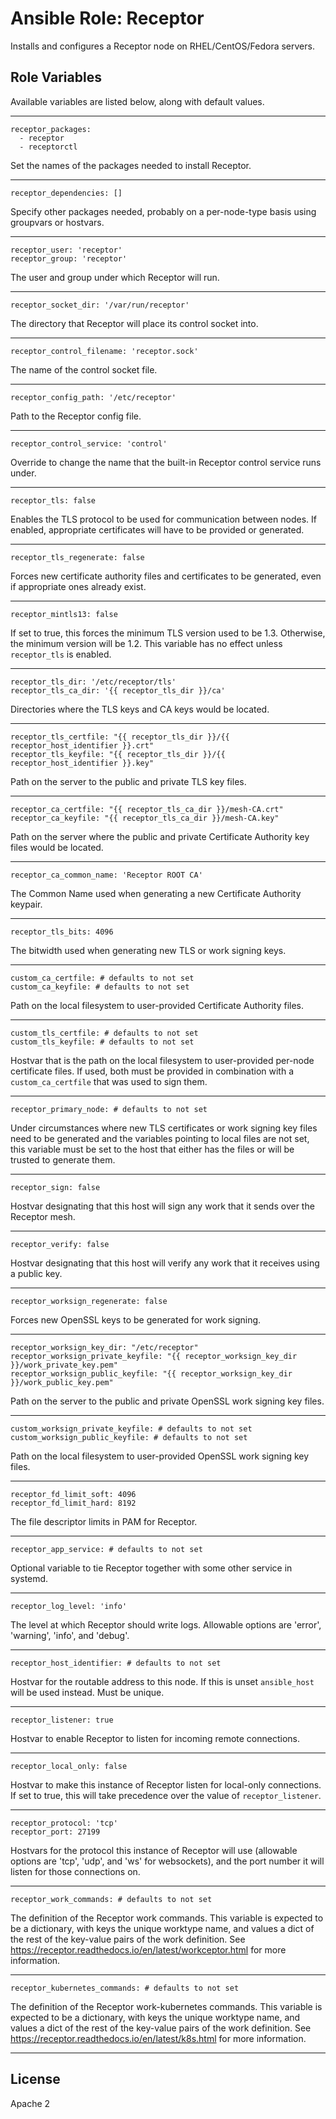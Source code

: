 # Ansible Role: Receptor

Installs and configures a Receptor node on RHEL/CentOS/Fedora servers.


## Role Variables

Available variables are listed below, along with default values.

---

    receptor_packages:
      - receptor
      - receptorctl

Set the names of the packages needed to install Receptor.

---

    receptor_dependencies: []

Specify other packages needed, probably on a per-node-type basis using
groupvars or hostvars.

---

    receptor_user: 'receptor'
    receptor_group: 'receptor'

The user and group under which Receptor will run.

---

    receptor_socket_dir: '/var/run/receptor'

The directory that Receptor will place its control socket into.

---

    receptor_control_filename: 'receptor.sock'

The name of the control socket file.

---

    receptor_config_path: '/etc/receptor'

Path to the Receptor config file.

---

    receptor_control_service: 'control'

Override to change the name that the built-in Receptor control service
runs under.

---

    receptor_tls: false

Enables the TLS protocol to be used for communication between nodes.
If enabled, appropriate certificates will have to be provided or
generated.

---

    receptor_tls_regenerate: false

Forces new certificate authority files and certificates to be
generated, even if appropriate ones already exist.

---

    receptor_mintls13: false

If set to true, this forces the minimum TLS version used to be 1.3.
Otherwise, the minimum version will be 1.2.  This variable has no
effect unless `receptor_tls` is enabled.

---

    receptor_tls_dir: '/etc/receptor/tls'
    receptor_tls_ca_dir: '{{ receptor_tls_dir }}/ca'

Directories where the TLS keys and CA keys would be located.

---

    receptor_tls_certfile: "{{ receptor_tls_dir }}/{{ receptor_host_identifier }}.crt"
    receptor_tls_keyfile: "{{ receptor_tls_dir }}/{{ receptor_host_identifier }}.key"

Path on the server to the public and private TLS key files.

---

    receptor_ca_certfile: "{{ receptor_tls_ca_dir }}/mesh-CA.crt"
    receptor_ca_keyfile: "{{ receptor_tls_ca_dir }}/mesh-CA.key"

Path on the server where the public and private Certificate Authority
key files would be located.

---

    receptor_ca_common_name: 'Receptor ROOT CA'

The Common Name used when generating a new Certificate Authority keypair.

---

    receptor_tls_bits: 4096

The bitwidth used when generating new TLS or work signing keys.

---

    custom_ca_certfile: # defaults to not set
    custom_ca_keyfile: # defaults to not set

Path on the local filesystem to user-provided Certificate Authority
files.

---

    custom_tls_certfile: # defaults to not set
    custom_tls_keyfile: # defaults to not set

Hostvar that is the path on the local filesystem to user-provided
per-node certificate files.  If used, both must be provided in
combination with a `custom_ca_certfile` that was used to sign them.

---

    receptor_primary_node: # defaults to not set

Under circumstances where new TLS certificates or work signing key
files need to be generated and the variables pointing to local files
are not set, this variable must be set to the host that either has the
files or will be trusted to generate them.

---

    receptor_sign: false

Hostvar designating that this host will sign any work that it sends
over the Receptor mesh.

---

    receptor_verify: false

Hostvar designating that this host will verify any work that it
receives using a public key.

---

    receptor_worksign_regenerate: false

Forces new OpenSSL keys to be generated for work signing.

---

    receptor_worksign_key_dir: "/etc/receptor"
    receptor_worksign_private_keyfile: "{{ receptor_worksign_key_dir }}/work_private_key.pem"
    receptor_worksign_public_keyfile: "{{ receptor_worksign_key_dir }}/work_public_key.pem"

Path on the server to the public and private OpenSSL work signing key files.

---

    custom_worksign_private_keyfile: # defaults to not set
    custom_worksign_public_keyfile: # defaults to not set

Path on the local filesystem to user-provided OpenSSL work signing key
files.

---

    receptor_fd_limit_soft: 4096
    receptor_fd_limit_hard: 8192

The file descriptor limits in PAM for Receptor.

---

    receptor_app_service: # defaults to not set

Optional variable to tie Receptor together with some other service in systemd.

---

    receptor_log_level: 'info'

The level at which Receptor should write logs.  Allowable options are 'error', 'warning', 'info', and 'debug'.

---

    receptor_host_identifier: # defaults to not set

Hostvar for the routable address to this node.  If this is unset
`ansible_host` will be used instead.  Must be unique.

---

    receptor_listener: true

Hostvar to enable Receptor to listen for incoming remote connections.

---

    receptor_local_only: false

Hostvar to make this instance of Receptor listen for local-only
connections.  If set to true, this will take precedence over the value
of `receptor_listener`.

---

    receptor_protocol: 'tcp'
    receptor_port: 27199

Hostvars for the protocol this instance of Receptor will use
(allowable options are 'tcp', 'udp', and 'ws' for websockets), and the
port number it will listen for those connections on.

---

    receptor_work_commands: # defaults to not set

The definition of the Receptor work commands.  This variable is
expected to be a dictionary, with keys the unique worktype name, and
values a dict of the rest of the key-value pairs of the work
definition.  See
<https://receptor.readthedocs.io/en/latest/workceptor.html> for more
information.

---

    receptor_kubernetes_commands: # defaults to not set

The definition of the Receptor work-kubernetes commands.  This
variable is expected to be a dictionary, with keys the unique worktype
name, and values a dict of the rest of the key-value pairs of the work
definition.  See <https://receptor.readthedocs.io/en/latest/k8s.html>
for more information.

---

## License

Apache 2
